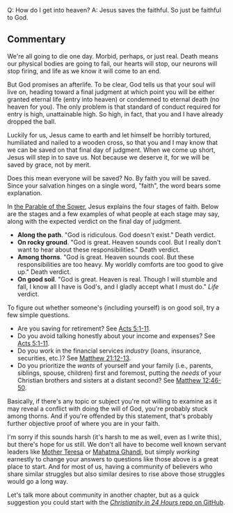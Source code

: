 Q: How do I get into heaven?
A: Jesus saves the faithful. So just be faithful to God.

## Commentary ##

We're all going to die one day. Morbid, perhaps, or just real. Death means our physical bodies are going to fail, our hearts will stop, our neurons will stop firing, and life as we know it will come to an end.

But God promises an afterlife. To be clear, God tells us that your soul will live on, heading toward a final judgment at which point you will be either granted eternal life (entry into heaven) or condemned to eternal death (no heaven for you). The only problem is that standard of conduct required for entry is high, unattainable high. So high, in fact, that you and I have already dropped the ball.

Luckily for us, Jesus came to earth and let himself be horribly tortured, humiliated and nailed to a wooden cross, so that you and I may know that we can be saved on that final day of judgment. When we come up short, Jesus will step in to save us. Not because we deserve it, for we will be saved by grace, not by merit.

Does this mean everyone will be saved? No. By faith you will be saved. Since your salvation hinges on a single word, "faith", the word bears some explanation.

In [the Parable of the Sower][1], Jesus explains the four stages of faith. Below are the stages and a few examples of what people at each stage may say, along with the expected verdict on the final day of judgment.

* **Along the path**. "God is ridiculous. God doesn't exist." Death verdict.
* **On rocky ground**. "God is great. Heaven sounds cool. But I really don't want to hear about these responsibilities." Death verdict.
* **Among thorns**. "God is great. Heaven sounds cool. But these responsibilities are too heavy. My worldly comforts are too good to give up." Death verdict.
* **On good soil**. "God is great. Heaven is real. Though I will stumble and fall, I know all I have is God's, and I gladly accept what I must do." _Life_ verdict.

To figure out whether someone's (including yourself) is on good soil, try a few simple questions.

* Are you saving for retirement? See [Acts 5:1-11][2].
* Do you avoid talking honestly about your income and expenses? See [Acts 5:1-11][2].
* Do you work in the financial services _industry_ (loans, insurance, securities, etc.)? See [Matthew 21:12-13][3].
* Do you prioritize the _wants_ of yourself and your family (i.e., parents, siblings, spouse, children) first and foremost, putting the _needs_ of your Christian brothers and sisters at a distant second? See [Matthew 12:46-50][4].

Basically, if there's any topic or subject you're not willing to examine as it may reveal a conflict with doing the will of God, you're probably stuck among thorns. And if you're offended by this statement, that's probably further objective proof of where you are in your faith.

I'm sorry if this sounds harsh (it's harsh to me as well, even as I write this), but there's hope for us still. We don't all have to become well known servant leaders like [Mother Teresa][5] or [Mahatma Ghandi][6], but simply _working_ earnestly to change your answers to questions like those above is a great place to start. And for most of us, having a community of believers who share similar struggles but also similar desires to rise above those struggles would go a long way.

Let's talk more about community in another chapter, but as a quick suggestion you could start with the [_Christianity in 24 Hours_ repo on GitHub][7].

[1]: https://www.esv.org/Matthew+13/
[2]: https://www.esv.org/Acts+5/
[3]: https://www.esv.org/Matthew+21/
[4]: https://www.esv.org/Matthew+12/
[5]: https://www.biography.com/people/mother-teresa-9504160
[6]: https://www.biography.com/people/mahatma-gandhi-9305898
[7]: https://github.com/martyychang/christianity-in-24
